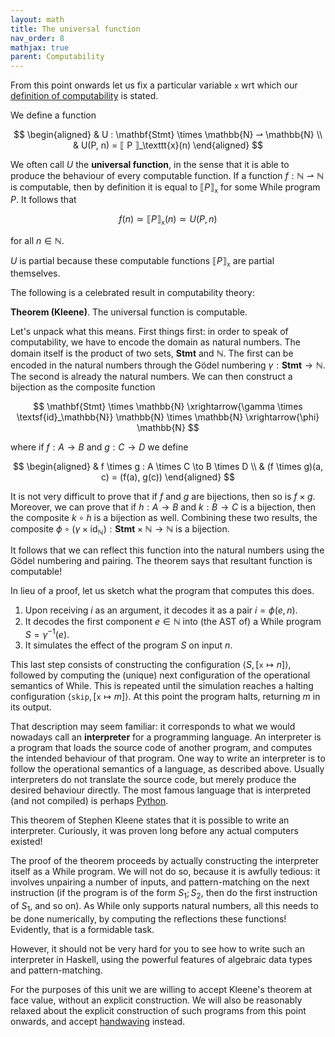 ```yaml
---
layout: math
title: The universal function
nav_order: 8
mathjax: true
parent: Computability
---
```


From this point onwards let us fix a particular variable `x` wrt which our
[definition of
computability](https://uob-coms20007.github.io/reference/computability/functions.html#computes)
is stated.

We define a function

$$ 
  \begin{aligned}
    & U : \mathbf{Stmt} \times \mathbb{N} ⇀ \mathbb{N} \\
    & U(P, n) = ⟦ P ⟧_\texttt{x}(n)
  \end{aligned}
$$

We often call $U$ the __universal function__, in the sense that it is able to
produce the behaviour of every computable function. If a function $f :
\mathbb{N} ⇀ \mathbb{N}$ is computable, then by definition it is equal to $⟦ P
⟧_{\texttt{x}}$ for some While program $P$. It follows that 

$$
  f(n) \simeq ⟦ P ⟧_\texttt{x}(n) \simeq U(P,n)
$$

for all $n \in \mathbb{N}$.

$U$ is partial because these computable functions $⟦ P ⟧_\texttt{x}$ are
partial themselves.

The following is a celebrated result in computability theory:

**Theorem (Kleene)**. The universal function is computable.

Let's unpack what this means. First things first: in order to speak of
computability, we have to encode the domain as natural numbers. The domain
itself is the product of two sets, $\textbf{Stmt}$ and $\mathbb{N}$. The
first can be encoded in the natural numbers through the Gödel numbering
$\gamma : \textbf{Stmt} \to \mathbb{N}$. The second is already the natural
numbers. We can then construct a bijection as the composite function

$$
  \mathbf{Stmt} \times \mathbb{N}
    \xrightarrow{\gamma \times \textsf{id}_\mathbb{N}}
  \mathbb{N} \times \mathbb{N}
    \xrightarrow{\phi}
  \mathbb{N}
$$

where if $f : A \to B$ and $g : C \to D$ we define 

$$
  \begin{aligned}
    & f \times g : A \times C \to B \times D \\ 
    & (f \times g)(a, c) = (f(a), g(c))
  \end{aligned}
$$

It is not very difficult to prove that if $f$ and $g$ are bijections, then so
is $f \times g$. Moreover, we can prove that if $h : A \to B$ and $k : B \to
C$ is a bijection, then the composite $k \circ h$ is a bijection as well.
Combining these two results, the composite $\phi \circ (\gamma \times
\textsf{id}_\mathbb{N}) : \mathbf{Stmt} \times \mathbb{N} \to \mathbb{N}$ is
a bijection.

It follows that we can reflect this function into the natural numbers using
the Gödel numbering and pairing. The theorem says that resultant function is
computable!

In lieu of a proof, let us sketch what the program that computes this does.

1. Upon receiving $i$ as an argument, it decodes it as a pair $i = \phi(e, n)$.
2. It decodes the first component $e \in \mathbb{N}$ into (the AST of) a While program $S = \gamma^{-1}(e)$.
3. It simulates the effect of the program $S$ on input $n$.

This last step consists of constructing the configuration $\langle S,
[\texttt{x} \mapsto n] \rangle$, followed by computing the (unique) next
configuration of the operational semantics of While. This is repeated until
the simulation reaches a halting configuration $\langle \texttt{skip},
[\texttt{x} \mapsto m] \rangle$. At this point the program halts, returning
$m$ in its output.

That description may seem familiar: it corresponds to what we would nowadays
call an __interpreter__ for a programming language. An interpreter is a
program that loads the source code of another program, and computes the
intended behaviour of that program. One way to write an interpreter is to
follow the operational semantics of a language, as described above. Usually
interpreters do not translate the source code, but merely produce the desired
behaviour directly. The most famous language that is interpreted (and not
compiled) is perhaps
[Python](https://en.wikipedia.org/wiki/Python_(programming_language)).

This theorem of Stephen Kleene states that it is possible to write an
interpreter. Curiously, it was proven long before any actual computers
existed!

The proof of the theorem proceeds by actually constructing the interpreter
itself as a While program. We will not do so, because it is awfully tedious:
it involves unpairing a number of inputs, and pattern-matching on the next
instruction (if the program is of the form $S_1; S_2$, then do the first
instruction of $S_1$, and so on). As While only supports natural numbers, all
this needs to be done numerically, by computing the reflections these
functions! Evidently, that is a formidable task. 

However, it should not be very hard for you to see how to write such an
interpreter in Haskell, using the powerful features of algebraic data types
and pattern-matching. 

For the purposes of this unit we are willing to accept Kleene's theorem at
face value, without an explicit construction. We will also be reasonably
relaxed about the explicit construction of such programs from this point
onwards, and accept
[handwaving](https://en.wikipedia.org/wiki/Hand-waving#In_mathematics_(and_formal_logic,_philosophy,_theoretical_science))
instead.